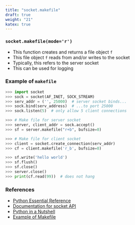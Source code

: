```yaml
---
title: "socket.makefile"
draft: true
weight: "21"
katex: true
---
```


### `socket.makefile(mode='r')`
- This function creates and returns a file object `f`
- This file object `f` reads from and/or writes to the socket
- Typically, this refers to the server socket
- This can be used for logging

### Example of `makefile`

```python
>>> import socket
>>> sock = socket(AF_INET, SOCK_STREAM)
>>> serv_addr = ('', 25000)  # server socket binds...
>>> sock.bind(serv_address)  # ...to port 25000
>>> sock.listen(5)  # only allow 5 client connections

>>> # Make file for server socket
>>> server, client_addr = sock.accept()
>>> sf = server.makefile("r+b", bufsize=0)

>>> # Make file for client socket
>>> client = socket.create_connection(serv_addr)
>>> cf = client.makefile('r_b', bufsize=0)

>>> sf.write('hello world')
>>> sf.flush()
>>> sf.close()
>>> server.close()
>>> print(cf.read(99))  # does not hang
```

### References
- [Python Essential Reference](http://index-of.co.uk/Python/Python%20Essential%20Reference,%20Fourth%20Edition.pdf)
- [Documentation for socket API](https://docs.python.org/3/library/socket.html)
- [Python in a Nutshell](https://www.arp.com/medias/13916546.pdf)
- [Example of Makefile](https://stackoverflow.com/a/6947023/12777044)
